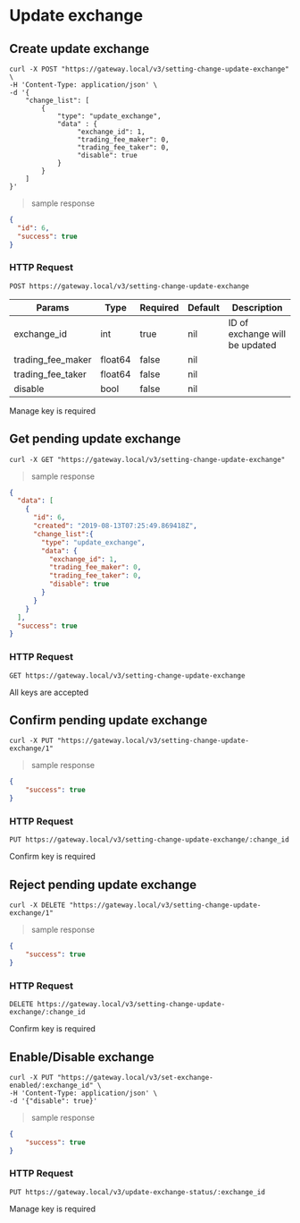 # Update exchange

## Create update exchange

```shell
curl -X POST "https://gateway.local/v3/setting-change-update-exchange" \
-H 'Content-Type: application/json' \
-d '{
    "change_list": [
        {
            "type": "update_exchange",
            "data" : {
                 "exchange_id": 1,
                 "trading_fee_maker": 0,
                 "trading_fee_taker": 0,
                 "disable": true
            }
        }
    ]
}'
```

> sample response

```json
{
  "id": 6,
  "success": true
}
```

### HTTP Request

`POST https://gateway.local/v3/setting-change-update-exchange`

Params | Type | Required | Default | Description
------ | ---- | -------- | ------- | -----------
exchange_id | int | true | nil | ID of exchange will be updated
trading_fee_maker | float64 | false | nil | 
trading_fee_taker | float64 | false | nil | 
disable | bool | false | nil |  
<aside class="notice">Manage key is required</aside>

## Get pending update exchange 


```shell
curl -X GET "https://gateway.local/v3/setting-change-update-exchange"
```

> sample response

```json
{
  "data": [
    {
      "id": 6,
      "created": "2019-08-13T07:25:49.869418Z",
      "change_list":{
        "type": "update_exchange",
        "data": {
          "exchange_id": 1,
          "trading_fee_maker": 0,
          "trading_fee_taker": 0,
          "disable": true
        }
      }
    }
  ],
  "success": true
}
```

### HTTP Request

`GET https://gateway.local/v3/setting-change-update-exchange`
<aside class="notice">All keys are accepted</aside>

## Confirm pending update exchange

```shell
curl -X PUT "https://gateway.local/v3/setting-change-update-exchange/1"
```

> sample response

```json
{
    "success": true
}
```

### HTTP Request

`PUT https://gateway.local/v3/setting-change-update-exchange/:change_id`
<aside class="notice">Confirm key is required</aside>

## Reject pending update exchange 

```shell
curl -X DELETE "https://gateway.local/v3/setting-change-update-exchange/1"
```

> sample response

```json
{
    "success": true
}
```

### HTTP Request

`DELETE https://gateway.local/v3/setting-change-update-exchange/:change_id`
<aside class="notice">Confirm key is required</aside>


## Enable/Disable exchange 

```shell
curl -X PUT "https://gateway.local/v3/set-exchange-enabled/:exchange_id" \
-H 'Content-Type: application/json' \
-d '{"disable": true}'
```

> sample response

```json
{
    "success": true
}
```

### HTTP Request

`PUT https://gateway.local/v3/update-exchange-status/:exchange_id`
<aside class="notice">Manage key is required</aside>

